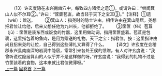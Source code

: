 　　（13）许玄度隐在永兴南幽穴中，每致四方诸侯之遗①。或谓许曰：“尝闻箕山人似不尔耳②。”许曰：“筐篚苞直，故当轻于天下之宝耳③。”【注释】①遗（wèi）：赠送。
　　②箕山人：指尧时的隐士许由。相传许由在箕山隐居，尧想把君位让给他，后来又想任他为九州长，他都拒绝了。
　　③筐篚（fěi）苞苴（jū）：筐篚是装东西或饭食的竹器，这里用做动词，指用筐篚盛着。苞苴是包裹，这里指包着的鱼肉，是用为赠送的礼物。天下之宝：指君位。按：这里指许由尚且招来尧的让位，自己得到这些薄礼又算得了什么。
　　【译文】许玄度在会稽郡永兴县南幽深的岩洞中隐居，常常引来各处王侯的馈赠。有人对许玄度说：“我曾听说过隐居箕山的人似乎并不是这样做的呀。”许玄度说：“我得到的礼物不过是竹筐装着的食物，这本来就比君位微薄呀。”
<br>[上一篇](18_12) [回卷首](18_00) [下一篇](18_14)
